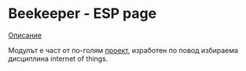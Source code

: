 # Beekeeper - ESP page
[Описание](https://docs.google.com/document/d/1x8ef-LOW6tHMQOS09OeYRwibNEoxz32qwj-89Hfa5kA/edit?usp=sharing)

Модулът е част от по-голям [проект](https://github.com/IvanFilipov/IoT-Project-FMI), изработен по повод избираема дисциплина internet of things. 
